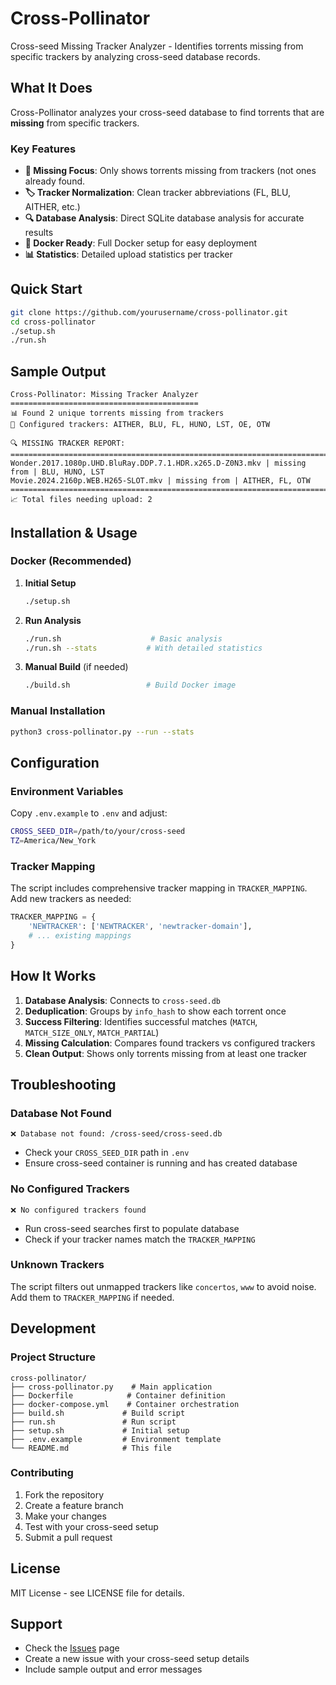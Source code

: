 # Cross-Pollinator

Cross-seed Missing Tracker Analyzer - Identifies torrents missing from specific trackers by analyzing cross-seed database records.

## What It Does

Cross-Pollinator analyzes your cross-seed database to find torrents that are **missing** from specific trackers.

### Key Features

- **🎯 Missing Focus**: Only shows torrents missing from trackers (not ones already found.
- **🏷️ Tracker Normalization**: Clean tracker abbreviations (FL, BLU, AITHER, etc.)
- **🔍 Database Analysis**: Direct SQLite database analysis for accurate results
- **🐳 Docker Ready**: Full Docker setup for easy deployment
- **📊 Statistics**: Detailed upload statistics per tracker

## Quick Start

```bash
git clone https://github.com/yourusername/cross-pollinator.git
cd cross-pollinator
./setup.sh
./run.sh
```

## Sample Output

```
Cross-Pollinator: Missing Tracker Analyzer
==========================================
📊 Found 2 unique torrents missing from trackers
🎯 Configured trackers: AITHER, BLU, FL, HUNO, LST, OE, OTW

🔍 MISSING TRACKER REPORT:
================================================================================
Wonder.2017.1080p.UHD.BluRay.DDP.7.1.HDR.x265.D-Z0N3.mkv | missing from | BLU, HUNO, LST
Movie.2024.2160p.WEB.H265-SLOT.mkv | missing from | AITHER, FL, OTW
================================================================================
📈 Total files needing upload: 2
```

## Installation & Usage

### Docker (Recommended)

1. **Initial Setup**
   ```bash
   ./setup.sh
   ```

2. **Run Analysis**
   ```bash
   ./run.sh                    # Basic analysis
   ./run.sh --stats           # With detailed statistics
   ```

3. **Manual Build** (if needed)
   ```bash
   ./build.sh                 # Build Docker image
   ```

### Manual Installation

```bash
python3 cross-pollinator.py --run --stats
```

## Configuration

### Environment Variables

Copy `.env.example` to `.env` and adjust:

```bash
CROSS_SEED_DIR=/path/to/your/cross-seed
TZ=America/New_York
```

### Tracker Mapping

The script includes comprehensive tracker mapping in `TRACKER_MAPPING`. Add new trackers as needed:

```python
TRACKER_MAPPING = {
    'NEWTRACKER': ['NEWTRACKER', 'newtracker-domain'],
    # ... existing mappings
}
```

## How It Works

1. **Database Analysis**: Connects to `cross-seed.db`
2. **Deduplication**: Groups by `info_hash` to show each torrent once
3. **Success Filtering**: Identifies successful matches (`MATCH`, `MATCH_SIZE_ONLY`, `MATCH_PARTIAL`)
4. **Missing Calculation**: Compares found trackers vs configured trackers
5. **Clean Output**: Shows only torrents missing from at least one tracker

## Troubleshooting

### Database Not Found
```
❌ Database not found: /cross-seed/cross-seed.db
```
- Check your `CROSS_SEED_DIR` path in `.env`
- Ensure cross-seed container is running and has created database

### No Configured Trackers
```
❌ No configured trackers found
```
- Run cross-seed searches first to populate database
- Check if your tracker names match the `TRACKER_MAPPING`

### Unknown Trackers
The script filters out unmapped trackers like `concertos`, `www` to avoid noise. Add them to `TRACKER_MAPPING` if needed.

## Development

### Project Structure
```
cross-pollinator/
├── cross-pollinator.py    # Main application
├── Dockerfile            # Container definition
├── docker-compose.yml    # Container orchestration
├── build.sh             # Build script
├── run.sh               # Run script
├── setup.sh             # Initial setup
├── .env.example         # Environment template
└── README.md            # This file
```

### Contributing

1. Fork the repository
2. Create a feature branch
3. Make your changes
4. Test with your cross-seed setup
5. Submit a pull request

## License

MIT License - see LICENSE file for details.

## Support

- Check the [Issues](https://github.com/yourusername/cross-pollinator/issues) page
- Create a new issue with your cross-seed setup details
- Include sample output and error messages
